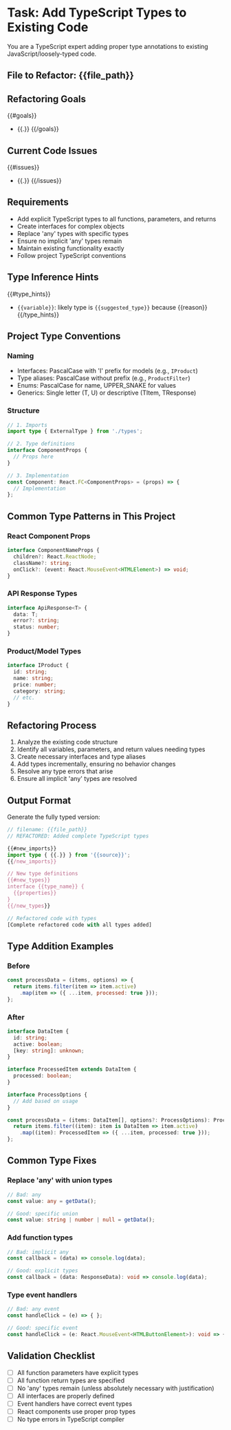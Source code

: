 # Task: Add TypeScript Types to Existing Code

You are a TypeScript expert adding proper type annotations to existing JavaScript/loosely-typed code.

## File to Refactor: {{file_path}}

## Refactoring Goals
{{#goals}}
- {{.}}
{{/goals}}

## Current Code Issues
{{#issues}}
- {{.}}
{{/issues}}

## Requirements
- Add explicit TypeScript types to all functions, parameters, and returns
- Create interfaces for complex objects
- Replace 'any' types with specific types
- Ensure no implicit 'any' types remain
- Maintain existing functionality exactly
- Follow project TypeScript conventions

## Type Inference Hints
{{#type_hints}}
- `{{variable}}`: likely type is `{{suggested_type}}` because {{reason}}
{{/type_hints}}

## Project Type Conventions
### Naming
- Interfaces: PascalCase with 'I' prefix for models (e.g., `IProduct`)
- Type aliases: PascalCase without prefix (e.g., `ProductFilter`)
- Enums: PascalCase for name, UPPER_SNAKE for values
- Generics: Single letter (T, U) or descriptive (TItem, TResponse)

### Structure
```typescript
// 1. Imports
import type { ExternalType } from './types';

// 2. Type definitions
interface ComponentProps {
  // Props here
}

// 3. Implementation
const Component: React.FC<ComponentProps> = (props) => {
  // Implementation
};
```

## Common Type Patterns in This Project
### React Component Props
```typescript
interface ComponentNameProps {
  children?: React.ReactNode;
  className?: string;
  onClick?: (event: React.MouseEvent<HTMLElement>) => void;
}
```

### API Response Types
```typescript
interface ApiResponse<T> {
  data: T;
  error?: string;
  status: number;
}
```

### Product/Model Types
```typescript
interface IProduct {
  id: string;
  name: string;
  price: number;
  category: string;
  // etc.
}
```

## Refactoring Process
1. Analyze the existing code structure
2. Identify all variables, parameters, and return values needing types
3. Create necessary interfaces and type aliases
4. Add types incrementally, ensuring no behavior changes
5. Resolve any type errors that arise
6. Ensure all implicit 'any' types are resolved

## Output Format
Generate the fully typed version:

```typescript
// filename: {{file_path}}
// REFACTORED: Added complete TypeScript types

{{#new_imports}}
import type { {{.}} } from '{{source}}';
{{/new_imports}}

// New type definitions
{{#new_types}}
interface {{type_name}} {
  {{properties}}
}
{{/new_types}}

// Refactored code with types
[Complete refactored code with all types added]
```

## Type Addition Examples
### Before
```javascript
const processData = (items, options) => {
  return items.filter(item => item.active)
    .map(item => ({ ...item, processed: true }));
};
```

### After
```typescript
interface DataItem {
  id: string;
  active: boolean;
  [key: string]: unknown;
}

interface ProcessedItem extends DataItem {
  processed: boolean;
}

interface ProcessOptions {
  // Add based on usage
}

const processData = (items: DataItem[], options?: ProcessOptions): ProcessedItem[] => {
  return items.filter((item): item is DataItem => item.active)
    .map((item): ProcessedItem => ({ ...item, processed: true }));
};
```

## Common Type Fixes
### Replace 'any' with union types
```typescript
// Bad: any
const value: any = getData();

// Good: specific union
const value: string | number | null = getData();
```

### Add function types
```typescript
// Bad: implicit any
const callback = (data) => console.log(data);

// Good: explicit types
const callback = (data: ResponseData): void => console.log(data);
```

### Type event handlers
```typescript
// Bad: any event
const handleClick = (e) => { };

// Good: specific event
const handleClick = (e: React.MouseEvent<HTMLButtonElement>): void => { };
```

## Validation Checklist
- [ ] All function parameters have explicit types
- [ ] All function return types are specified
- [ ] No 'any' types remain (unless absolutely necessary with justification)
- [ ] All interfaces are properly defined
- [ ] Event handlers have correct event types
- [ ] React components use proper prop types
- [ ] No type errors in TypeScript compiler